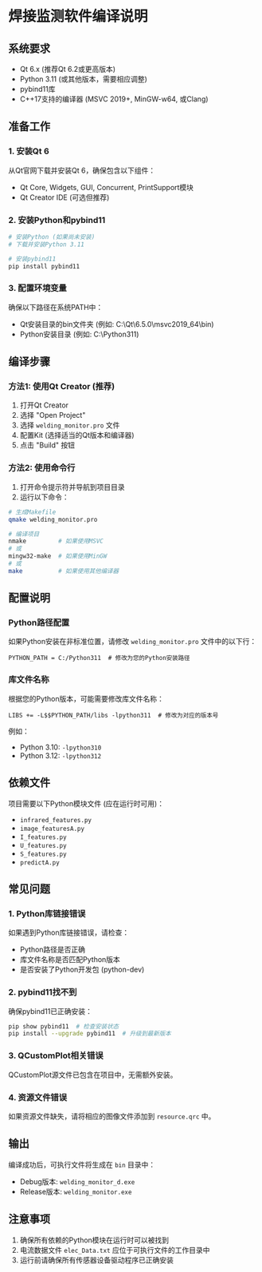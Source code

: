 # 焊接监测软件编译说明

## 系统要求

- Qt 6.x (推荐Qt 6.2或更高版本)
- Python 3.11 (或其他版本，需要相应调整)
- pybind11库
- C++17支持的编译器 (MSVC 2019+, MinGW-w64, 或Clang)

## 准备工作

### 1. 安装Qt 6
从Qt官网下载并安装Qt 6，确保包含以下组件：
- Qt Core, Widgets, GUI, Concurrent, PrintSupport模块
- Qt Creator IDE (可选但推荐)

### 2. 安装Python和pybind11
```bash
# 安装Python (如果尚未安装)
# 下载并安装Python 3.11

# 安装pybind11
pip install pybind11
```

### 3. 配置环境变量
确保以下路径在系统PATH中：
- Qt安装目录的bin文件夹 (例如: C:\Qt\6.5.0\msvc2019_64\bin)
- Python安装目录 (例如: C:\Python311)

## 编译步骤

### 方法1: 使用Qt Creator (推荐)
1. 打开Qt Creator
2. 选择 "Open Project"
3. 选择 `welding_monitor.pro` 文件
4. 配置Kit (选择适当的Qt版本和编译器)
5. 点击 "Build" 按钮

### 方法2: 使用命令行
1. 打开命令提示符并导航到项目目录
2. 运行以下命令：

```bash
# 生成Makefile
qmake welding_monitor.pro

# 编译项目
nmake         # 如果使用MSVC
# 或
mingw32-make  # 如果使用MinGW
# 或
make          # 如果使用其他编译器
```

## 配置说明

### Python路径配置
如果Python安装在非标准位置，请修改 `welding_monitor.pro` 文件中的以下行：

```qmake
PYTHON_PATH = C:/Python311  # 修改为您的Python安装路径
```

### 库文件名称
根据您的Python版本，可能需要修改库文件名称：

```qmake
LIBS += -L$$PYTHON_PATH/libs -lpython311  # 修改为对应的版本号
```

例如：
- Python 3.10: `-lpython310`
- Python 3.12: `-lpython312`

## 依赖文件

项目需要以下Python模块文件 (应在运行时可用)：
- `infrared_features.py`
- `image_featuresA.py`
- `I_features.py`
- `U_features.py`
- `S_features.py`
- `predictA.py`

## 常见问题

### 1. Python库链接错误
如果遇到Python库链接错误，请检查：
- Python路径是否正确
- 库文件名称是否匹配Python版本
- 是否安装了Python开发包 (python-dev)

### 2. pybind11找不到
确保pybind11已正确安装：
```bash
pip show pybind11  # 检查安装状态
pip install --upgrade pybind11  # 升级到最新版本
```

### 3. QCustomPlot相关错误
QCustomPlot源文件已包含在项目中，无需额外安装。

### 4. 资源文件错误
如果资源文件缺失，请将相应的图像文件添加到 `resource.qrc` 中。

## 输出

编译成功后，可执行文件将生成在 `bin` 目录中：
- Debug版本: `welding_monitor_d.exe`
- Release版本: `welding_monitor.exe`

## 注意事项

1. 确保所有依赖的Python模块在运行时可以被找到
2. 电流数据文件 `elec_Data.txt` 应位于可执行文件的工作目录中
3. 运行前请确保所有传感器设备驱动程序已正确安装
